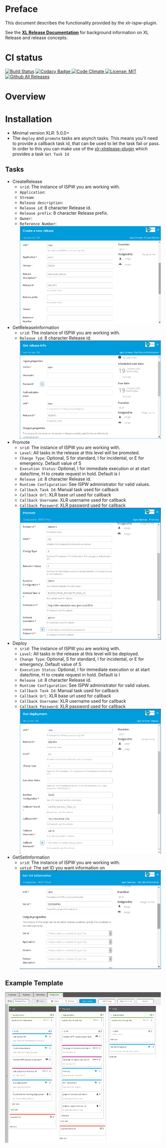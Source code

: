 # Preface #

This document describes the functionality provided by the xlr-ispw-plugin.

See the **[XL Release Documentation](https://docs.xebialabs.com/xl-release/index.html)** for background information on XL Release and release concepts.

# CI status #

[![Build Status][xlr-ispw-plugin-travis-image]][xlr-ispw-plugin-travis-url]
[![Codacy Badge][xlr-ispw-plugin-codacy-image] ][xlr-ispw-plugin-codacy-url]
[![Code Climate][xlr-ispw-plugin-code-climate-image] ][xlr-ispw-plugin-code-climate-url]
[![License: MIT][xlr-ispw-plugin-license-image] ][xlr-ispw-plugin-license-url]
[![Github All Releases][xlr-ispw-plugin-downloads-image] ]()

[xlr-ispw-plugin-travis-image]: https://travis-ci.org/xebialabs-community/xlr-ispw-plugin.svg?branch=master
[xlr-ispw-plugin-travis-url]: https://travis-ci.org/xebialabs-community/xlr-ispw-plugin
[xlr-ispw-plugin-codacy-image]: https://api.codacy.com/project/badge/Grade/36153ed9460a44d289aa1186cde51fa1
[xlr-ispw-plugin-codacy-url]: https://www.codacy.com/app/joris-dewinne/xlr-ispw-plugin
[xlr-ispw-plugin-code-climate-image]: https://codeclimate.com/github/xebialabs-community/xlr-ispw-plugin/badges/gpa.svg
[xlr-ispw-plugin-code-climate-url]: https://codeclimate.com/github/xebialabs-community/xlr-ispw-plugin
[xlr-ispw-plugin-license-image]: https://img.shields.io/badge/License-MIT-yellow.svg
[xlr-ispw-plugin-license-url]: https://opensource.org/licenses/MIT
[xlr-ispw-plugin-downloads-image]: https://img.shields.io/github/downloads/xebialabs-community/xlr-ispw-plugin/total.svg



# Overview #

# Installation #

* Minimal version XLR: 5.0.0+
* The `deploy` and `promote` tasks are asynch tasks. This means you'll need to provide a callback task id, that can be used to let the task fail or pass.
  In order to this you can make use of the [xlr-xlrelease-plugin](https://github.com/xebialabs-community/xlr-xlrelease-plugin) which provides a task `Get Task Id`

## Tasks ##
+ CreateRelease
  + `srid`: The instance of ISPW you are working with.
  + `Application`:
  + `Stream`:
  + `Release description`:
  + `Release id`: 8 character Release id.
  + `Release prefix`: 8 character Release prefix.
  + `Owner`:
  + `Reference Number`:
  ![XLR Create Release](images/CreateRelease.png)
+ GetReleaseInformation
  + `srid`: The instance of ISPW you are working with.
  + `Release id`: 8 character Release id.
  ![XLR Get Release Information](images/GetReleaseInfo.png)
+ Promote
  + `srid`: The instance of ISPW you are working with.
  + `Level`: All tasks in the release at this level will be promoted.
  + `Change Type`: Optional, S for standard, I for incidental, or E for emergency. Default value of S
  + `Execution Status`: Optional, I for immediate execution or at start date/time, H to create request in hold. Default is I
  + `Release id`: 8 character Release id.
  + `Runtime Configuration`: See ISPW administrator for valid values.
  + `Callback Task Id`: Manual task used for callback
  + `Callback Url`: XLR base url used for callback
  + `Callback Username`: XLR username used for callback
  + `Callback Password`: XLR password used for callback
  ![XLR Promote](images/Promote.png)
+ Deploy
  + `srid`: The instance of ISPW you are working with.
  + `Level`: All tasks in the release at this level will be deployed.
  + `Change Type`: Optional, S for standard, I for incidental, or E for emergency. Default value of S
  + `Execution Status`: Optional, I for immediate execution or at start date/time, H to create request in hold. Default is I
  + `Release id`: 8 character Release id.
  + `Runtime Configuration`: See ISPW administrator for valid values.
  + `Callback Task Id`: Manual task used for callback
  + `Callback Url`: XLR base url used for callback
  + `Callback Username`: XLR username used for callback
  + `Callback Password`: XLR password used for callback
  ![XLR Deploy](images/Deploy.png)
+ GetSetInformation
  + `srid`: The instance of ISPW you are working with.
  + `setid`: The set ID you want information on
  ![XLR Get Set Information](images/GetSetInfo.png)
  
## Example Template ##

![XLR Example Template](images/ExampleTemplate.png)
